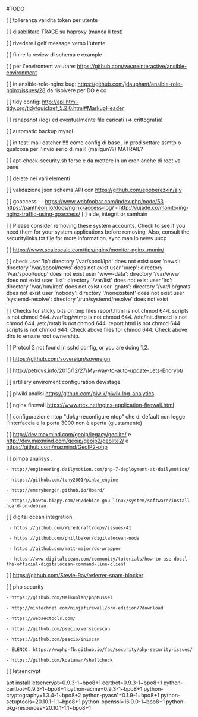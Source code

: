 #TODO

[ ] tolleranza validita token per utente

[ ] disabilitare TRACE su haproxy (manca il test)

[ ] rivedere i gelf message verso l'utente

[ ] finire la review di schema e example

[ ] per l'enviroment valutare: https://github.com/weareinteractive/ansible-environment

[ ] in ansible-role-nginx bug: https://github.com/jdauphant/ansible-role-nginx/issues/28 da risolvere per DO e co

[ ] tidy config: http://api.html-tidy.org/tidy/quickref_5.2.0.html#MarkupHeader

[ ] rsnapshot (log) ed eventualmente file caricati (=> crittografia)

[ ] automatic backup mysql

[ ] in test: mail catcher !!!! come config di base , in prod settare ssmtp o qualcosa per l'invio serio di mail! (mailgun??) MATRAIL?

[ ] apt-check-security.sh forse e da mettere in un cron anche di root va bene

[ ] delete nei vari elementi

[ ] validazione json schema API con https://github.com/epoberezkin/ajv

[ ] goaccess :
      - https://www.webfoobar.com/index.php/node/53
      - https://pantheon.io/docs/nginx-access-log/
      - http://vujade.co/monitoring-nginx-traffic-using-goaccess/
[ ] aide, integrit or samhain

[ ] Please consider removing these system accounts.
Check to see if you need them for your system applications before removing.
Also, consult the securitylinks.txt file for more information.
  sync
  man
  lp
  news
  uucp

 [ ] https://www.scalescale.com/tips/nginx/monitor-nginx-munin/

[ ] check
        user 'lp': directory '/var/spool/lpd' does not exist
        user 'news': directory '/var/spool/news' does not exist
        user 'uucp': directory '/var/spool/uucp' does not exist
        user 'www-data': directory '/var/www' does not exist
        user 'list': directory '/var/list' does not exist
        user 'irc': directory '/var/run/ircd' does not exist
        user 'gnats': directory '/var/lib/gnats' does not exist
        user 'nobody': directory '/nonexistent' does not exist
        user 'systemd-resolve': directory '/run/systemd/resolve' does not exist

[ ] Checks for sticky bits on tmp files
      report.html is not chmod 644.
      scripts is not chmod 644.
      /var/log/wtmp is not chmod 644.
      /etc/init.d/motd is not chmod 644.
      /etc/mtab is not chmod 644.
      report.html is not chmod 644.
      scripts is not chmod 644.
      Check above files for chmod 644.
      Check above dirs to ensure root ownership.

[ ] Protcol 2 not found in sshd config, or you are doing 1,2.

[ ] https://github.com/sovereign/sovereign

[ ] http://petrovs.info/2015/12/27/My-way-to-auto-update-Lets-Encrypt/

[ ] artillery enviroment configuration dev/stage

[ ] piwiki analisi https://github.com/piwik/piwik-log-analytics

[ ] nginx firewall https://www.rtcx.net/nginx-application-firewall.html

[ ] configurazione ntop "dpkg-reconfigure ntop" che di default non legge l'interfaccia e la porta 3000 non è aperta (giustamente)

[ ] http://dev.maxmind.com/geoip/legacy/geolite/ e http://dev.maxmind.com/geoip/geoip2/geolite2/ e https://github.com/maxmind/GeoIP2-php

[ ] pimpa analisys :

    - http://engineering.dailymotion.com/php-7-deployment-at-dailymotion/

    - https://github.com/tony2001/pinba_engine

    - http://emeryberger.github.io/Hoard/

    - https://howto.biapy.com/en/debian-gnu-linux/system/software/install-hoard-on-debian

 [ ] digital ocean integration

     - https://github.com/Wiredcraft/dopy/issues/41

     - https://github.com/phillbaker/digitalocean-node

     - https://github.com/matt-major/do-wrapper

     - https://www.digitalocean.com/community/tutorials/how-to-use-doctl-the-official-digitalocean-command-line-client

[ ] https://github.com/Stevie-Ray/referrer-spam-blocker

[ ] php security

    - https://github.com/Maikuolan/phpMussel

    - http://nintechnet.com/ninjafirewall/pro-edition/?download

    - https://websectools.com/

    - https://github.com/psecio/versionscan

    - https://github.com/psecio/iniscan

    - ELENCO: https://wwphp-fb.github.io/faq/security/php-security-issues/

    - https://github.com/koalaman/shellcheck

[ ] letsencrypt

apt install letsencrypt=0.9.3-1~bpo8+1 certbot=0.9.3-1~bpo8+1 python-certbot=0.9.3-1~bpo8+1 python-acme=0.9.3-1~bpo8+1 python-cryptography=1.3.4-1~bpo8+2 python-pyasn1=0.1.9-1~bpo8+1 python-setuptools=20.10.1-1.1~bpo8+1 python-openssl=16.0.0-1~bpo8+1 python-pkg-resources=20.10.1-1.1~bpo8+1
